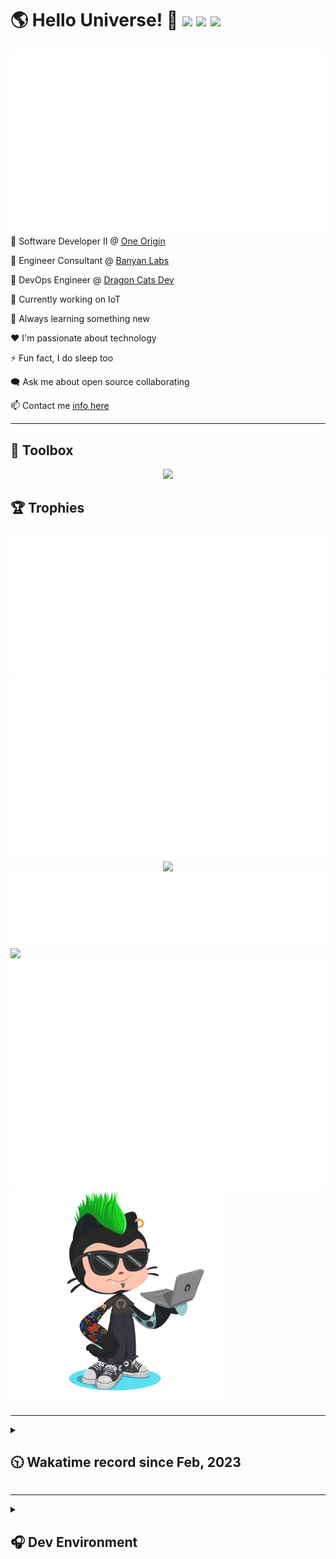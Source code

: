 <h1>🌎 Hello Universe! 👋
<img src='https://wakatime.com/badge/user/a61fe4dd-5464-48ee-825a-134d74f90884.svg?style=flat-square'>
<img src='https://api.visitorbadge.io/api/visitors?path=https%3A%2F%2Fgithub.com%2Fjmclain-origin&countColor=&style=flat-square' height='22'>
<img src='https://img.shields.io/github/followers/jmclain-origin?label=Followers&style=flat-square' height='22'>
</h1>

<img align='right' src='./assets/metrics.base.svg'>

💼 Software Developer II @ [One Origin](https://oneorigin.us/)

💼 Engineer Consultant @ [Banyan Labs](https://banyanlabs.io/)

💼 DevOps Engineer @ [Dragon Cats Dev](https://DragonCats.dev/ "visit")

🔭 Currently working on IoT

🌱 Always learning something new

❤️ I'm passionate about technology

⚡ Fun fact, I do sleep too

🗨️ Ask me about open source collaborating

📫 Contact me [info here](https://www.joshmclain.com/#contact)

---

## 🧰 Toolbox

<p align="center">
  <a href="https://skillicons.dev">
    <img src="https://skillicons.dev/icons?i=md,html,css,js,regex,sass,tailwind,ts,react,styledcomponents,redux,next,gatsby,remix,vue,nuxt,nodejs,express,mongodb,jest,webpack,vite,rollup,docker,nginx,aws,heroku,vercel,netlify,linux,bash,powershell,vim,git,githubactions,github,gitlab,vscode,idea,maven,gradle,java,spring&theme=dark" />
  </a>
</p>

## 🏆 Trophies

<div align='center'>
<img src='./assets/metrics.plugin.achievements.compact.svg'>
<img src='./assets/metrics.plugin.habits.charts.svg'>
<img src='https://github-profile-trophy.vercel.app/?username=jmclain-origin&theme=darkhub&no-frame=true&margin-w=10'>
</div>

<div align=''>
<img src='./assets/metrics.plugin.habits.facts.svg'>
<img src='https://streak-stats.demolab.com?user=jmclain-origin&theme=dark' width='340'>
<div>
</div>

<img src='./assets/metrics.plugin.wakatime.svg'>
<img src='./assets/octocat.png' width='340'>
<!-- <img src='./assets/metrics.plugin.code.svg'> -->
</div>

---

<details>
<summary>

## 🕥 Wakatime record since Feb, 2023

</summary>

<!--START_SECTION:waka-->
![Code Time](http://img.shields.io/badge/Code%20Time-415%20hrs%2021%20mins-blue)

![Profile Views](http://img.shields.io/badge/Profile%20Views-0-blue)

**🐱 My GitHub Data** 

> 📦 136.2 kB Used in GitHub's Storage 
 > 
> 🏆 616 Contributions in the Year 2023
 > 
> 🚫 Not Opted to Hire
 > 
> 📜 20 Public Repositories 
 > 
> 🔑 25 Private Repositories 
 > 
**I'm an Early 🐤** 

```text
🌞 Morning                1420 commits        █████░░░░░░░░░░░░░░░░░░░░   21.78 % 
🌆 Daytime                2599 commits        ██████████░░░░░░░░░░░░░░░   39.86 % 
🌃 Evening                1709 commits        ███████░░░░░░░░░░░░░░░░░░   26.21 % 
🌙 Night                  793 commits         ███░░░░░░░░░░░░░░░░░░░░░░   12.16 % 
```
📅 **I'm Most Productive on Monday** 

```text
Monday                   1339 commits        █████░░░░░░░░░░░░░░░░░░░░   20.53 % 
Tuesday                  1125 commits        ████░░░░░░░░░░░░░░░░░░░░░   17.25 % 
Wednesday                1251 commits        █████░░░░░░░░░░░░░░░░░░░░   19.18 % 
Thursday                 560 commits         ██░░░░░░░░░░░░░░░░░░░░░░░   08.59 % 
Friday                   897 commits         ███░░░░░░░░░░░░░░░░░░░░░░   13.76 % 
Saturday                 747 commits         ███░░░░░░░░░░░░░░░░░░░░░░   11.46 % 
Sunday                   602 commits         ██░░░░░░░░░░░░░░░░░░░░░░░   09.23 % 
```


📊 **This Week I Spent My Time On** 

```text
🕑︎ Time Zone: America/Phoenix

💬 Programming Languages: 
Java                     4 hrs 5 mins        ██████████████░░░░░░░░░░░   54.55 % 
XML                      1 hr 16 mins        ████░░░░░░░░░░░░░░░░░░░░░   17.08 % 
JavaScript               54 mins             ███░░░░░░░░░░░░░░░░░░░░░░   12.10 % 
Bash                     35 mins             ██░░░░░░░░░░░░░░░░░░░░░░░   07.77 % 
CSS                      21 mins             █░░░░░░░░░░░░░░░░░░░░░░░░   04.84 % 

🔥 Editors: 
IntelliJ                 6 hrs 44 mins       ██████████████████████░░░   89.85 % 
VS Code                  45 mins             ███░░░░░░░░░░░░░░░░░░░░░░   10.15 % 

💻 Operating System: 
Mac                      7 hrs 30 mins       █████████████████████████   100.00 % 
```

**I Mostly Code in JavaScript** 

```text
TypeScript               15 repos            ███████░░░░░░░░░░░░░░░░░░   27.27 % 
CSS                      4 repos             ██░░░░░░░░░░░░░░░░░░░░░░░   07.27 % 
Java                     3 repos             █░░░░░░░░░░░░░░░░░░░░░░░░   05.45 % 
Dockerfile               1 repo              ░░░░░░░░░░░░░░░░░░░░░░░░░   01.82 % 
Vue                      1 repo              ░░░░░░░░░░░░░░░░░░░░░░░░░   01.82 % 
```




 Last Updated on 20/06/2023 18:35:36 UTC
<!--END_SECTION:waka-->

</details>

---

<details>
<summary>

## 🎧 Dev Environment

</summary>

> ### _I'm not a player 🐱 I just code a lot..._

<div align='center'>
<img src='https://spotify-github-profile.vercel.app/api/view?uid=31knnovcfatt7mqmu6yaa5htulxi&cover_image=true&theme=default&show_offline=false&background_color=121212' width='420'>
<img src='https://spotify-recently-played-readme.vercel.app/api?user=31knnovcfatt7mqmu6yaa5htulxi&width=400&count=10'>
</div>
</details>

<!-- ## Memes

who doesn't love memes?

![obi one](./assets/unfilimar_obi.jpg) -->

<!-- <div align='center'>
<img src='https://www.data-card-for-spotify.com/api/card?user_id=31knnovcfatt7mqmu6yaa5htulxi&hide_playing=1&hide_recents=1&limit=10&custom_title=jmclain-origin%20Spotify%20Data'>
</div> -->

